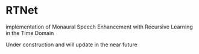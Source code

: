 # RTNet
implementation of Monaural Speech Enhancement with Recursive Learning in the Time Domain 

Under construction and will update in the near future
